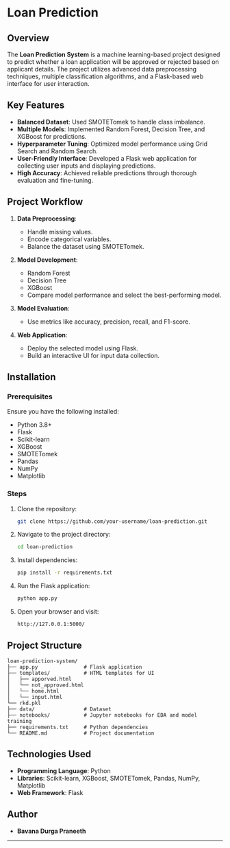 # Loan Prediction

## Overview  
The **Loan Prediction System** is a machine learning-based project designed to predict whether a loan application will be approved or rejected based on applicant details. The project utilizes advanced data preprocessing techniques, multiple classification algorithms, and a Flask-based web interface for user interaction.  

## Key Features  
- **Balanced Dataset**: Used SMOTETomek to handle class imbalance.
- **Multiple Models**: Implemented Random Forest, Decision Tree, and XGBoost for predictions.
- **Hyperparameter Tuning**: Optimized model performance using Grid Search and Random Search.
- **User-Friendly Interface**: Developed a Flask web application for collecting user inputs and displaying predictions.
- **High Accuracy**: Achieved reliable predictions through thorough evaluation and fine-tuning.

## Project Workflow  
1. **Data Preprocessing**:  
   - Handle missing values.  
   - Encode categorical variables.  
   - Balance the dataset using SMOTETomek.  

2. **Model Development**:  
   - Random Forest  
   - Decision Tree  
   - XGBoost  
   - Compare model performance and select the best-performing model.  

3. **Model Evaluation**:  
   - Use metrics like accuracy, precision, recall, and F1-score.  

4. **Web Application**:  
   - Deploy the selected model using Flask.  
   - Build an interactive UI for input data collection.  

## Installation  

### Prerequisites  
Ensure you have the following installed:  
- Python 3.8+  
- Flask  
- Scikit-learn  
- XGBoost  
- SMOTETomek  
- Pandas  
- NumPy  
- Matplotlib  

### Steps  
1. Clone the repository:  
   ```bash  
   git clone https://github.com/your-username/loan-prediction.git  
   ```  

2. Navigate to the project directory:  
   ```bash  
   cd loan-prediction  
   ```  

3. Install dependencies:  
   ```bash  
   pip install -r requirements.txt  
   ```  

4. Run the Flask application:  
   ```bash  
   python app.py  
   ```  

5. Open your browser and visit:  
   ```  
   http://127.0.0.1:5000/  
   ```  

## Project Structure  
```  
loan-prediction-system/  
├── app.py               # Flask application  
├── templates/           # HTML templates for UI  
│   ├── apporved.html        
│   └── not_approved.html 
│   └── home.html
│   └── input.html     
└── rkd.pkl 
├── data/                # Dataset  
├── notebooks/           # Jupyter notebooks for EDA and model training  
├── requirements.txt     # Python dependencies  
└── README.md            # Project documentation  
```  

## Technologies Used  
- **Programming Language**: Python  
- **Libraries**: Scikit-learn, XGBoost, SMOTETomek, Pandas, NumPy, Matplotlib  
- **Web Framework**: Flask  


## Author  
- **Bavana Durga Praneeth**  

---
